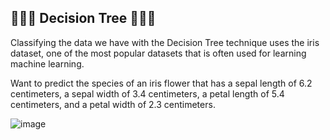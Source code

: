 ## 🍬🥧🍰 Decision Tree 🍰🥧🍬

Classifying the data we have with the Decision Tree technique uses the iris dataset, one of the most popular datasets that is often used for learning machine learning.

Want to predict the species of an iris flower that has a sepal length of 6.2 centimeters, a sepal width of 3.4 centimeters, a petal length of 5.4 centimeters, and a petal width of 2.3 centimeters.

![image](https://github.com/diantyapitaloka/Sklearn-Decisiontree/assets/147487436/fee66213-a688-4ff5-b651-047afca66c22)
